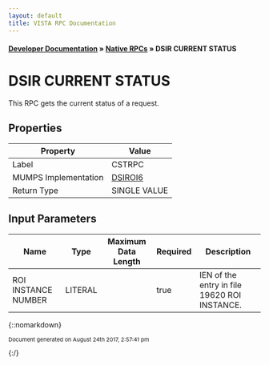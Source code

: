 ```yaml
---
layout: default
title: VISTA RPC Documentation
---
```


#### [Developer Documentation](../index) &#187; [Native RPCs](TableOfContents) &#187; DSIR CURRENT STATUS<br/>
# DSIR CURRENT STATUS

This RPC gets the current status of a request.

## Properties

Property | Value
--- | ---
Label | CSTRPC
MUMPS Implementation | [DSIROI6](http://code.osehra.org/dox/Routine_DSIROI6_source.html)
Return Type | SINGLE VALUE


## Input Parameters

Name | Type | Maximum Data Length | Required | Description
--- | --- | --- | --- | ---
ROI INSTANCE NUMBER | LITERAL |  | true | IEN of the entry in file 19620 ROI INSTANCE.



{::nomarkdown} <br/><p style="font-size: 11px">Document generated on August 24th 2017, 2:57:41 pm</p>{:/}